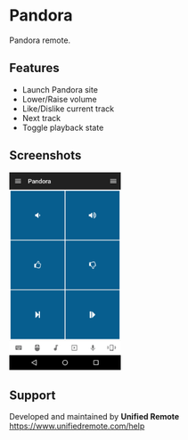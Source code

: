 # Pandora
Pandora remote.

## Features
*  Launch Pandora site
*  Lower/Raise volume
*  Like/Dislike current track
*  Next track
*  Toggle playback state

## Screenshots
<img src="screen.png" width="200" />

## Support
Developed and maintained by **Unified Remote**  
https://www.unifiedremote.com/help